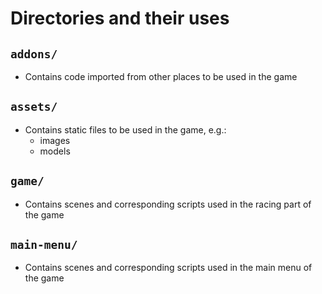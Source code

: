 # Directories and their uses
## `addons/`
* Contains code imported from other places to be used in the game


## `assets/`
* Contains static files to be used in the game, e.g.:
  * images
  * models


## `game/`
* Contains scenes and corresponding scripts used in the racing part of the game


## `main-menu/`
* Contains scenes and corresponding scripts used in the main menu of the game
